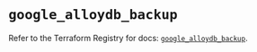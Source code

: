 # `google_alloydb_backup`

Refer to the Terraform Registry for docs: [`google_alloydb_backup`](https://registry.terraform.io/providers/hashicorp/google/6.49.1/docs/resources/alloydb_backup).
